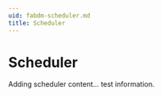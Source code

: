 ```yaml
---
uid: fabdm-scheduler.md
title: Scheduler
---
```


# Scheduler

Adding scheduler content... test information.